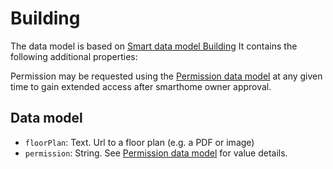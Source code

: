 # Building

The data model is based on [Smart data model Building](https://github.com/smart-data-models/dataModel.Building)
It contains the following additional properties:

Permission may be requested using the [Permission data model](../../Permission/docs/spec.md) at any given time to gain extended access after smarthome owner approval.

## Data model
- `floorPlan`: Text. Url to a floor plan (e.g. a PDF or image)
- `permission`: String. See [Permission data model](../../Permission/docs/spec.md) for value details.
